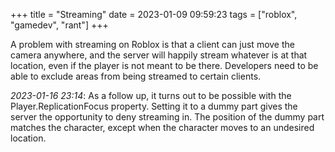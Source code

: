 +++
title = "Streaming"
date = 2023-01-09 09:59:23
tags = ["roblox", "gamedev", "rant"]
+++

A problem with streaming on Roblox is that a client can just move the camera
anywhere, and the server will happily stream whatever is at that location, even
if the player is not meant to be there. Developers need to be able to exclude
areas from being streamed to certain clients.

*2023-01-16 23:14*: As a follow up, it turns out to be possible with the
Player.ReplicationFocus property. Setting it to a dummy part gives the server
the opportunity to deny streaming in. The position of the dummy part matches the
character, except when the character moves to an undesired location.
